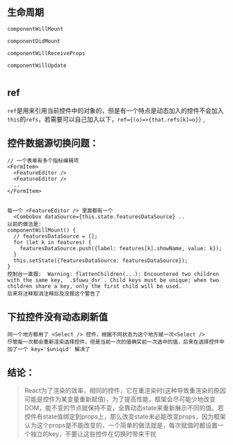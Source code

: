 ## 生命周期

```
componentWillMount

componentDidMount

componentWillReceiveProps

componentWillUpdate


```

## ref

`ref`是用来引用当前控件中的对象的，但是有一个特点是动态加入的控件不会加入`this`的`refs`，若需要可以自己加入以下，`ref={(o)=>{that.refs[k]=o}}` ,

## 控件数据源切换问题：

    // 一个表单有多个指标编辑项  
    <FormItem>
      <FeatureEditor />
      <FeatureEditor />
      ..
    </FormItem>


    每一个 <FeatureEditor /> 里面都有一个
      <Combobox dataSource={this.state.featuresDataSource} ..
    以前的做法是:
    componentWillMount() {
      // featuresDataSource = [];
      for (let k in features) {    
        featuresDataSource.push({label: features[k].showName, value: k});
      }
      this.setState({featuresDataSource: featuresDataSource});
    }
    控制台一直报:  Warning: flattenChildren(...): Encountered two children with the same key, `.$fuwu_dsr`. Child keys must be unique; when two children share a key, only the first child will be used.
    后来将注释取消注释后及没报这个警告了





## 下拉控件没有动态刷新值

```
同一个地方都用了 <Select /> 控件，根据不同状态为这个地方赋一次<Select />
尽管每一次都会重新渲染选择控件，但是当前一次的值确实前一次选中的值，后来在选择控件中加了一个 key='$uniqid' 解决了
```



## 结论：

> React为了渲染的效率，相同的控件，它在重渲染时\(这种导致重渲染的原因可能是控件为某变量重新赋值\)，为了提高性能，框架会尽可能少地改变DOM，能不变的节点就保持不变，全靠动态state来重新展示不同的值。若控件有state值绑定到props上，那么改变state未必能改变props，因为框架认为这个props是不能改变的，一个简单的做法就是，每次赋值时都设置一个独立的key，不要让这些控件在切换时带来干扰







